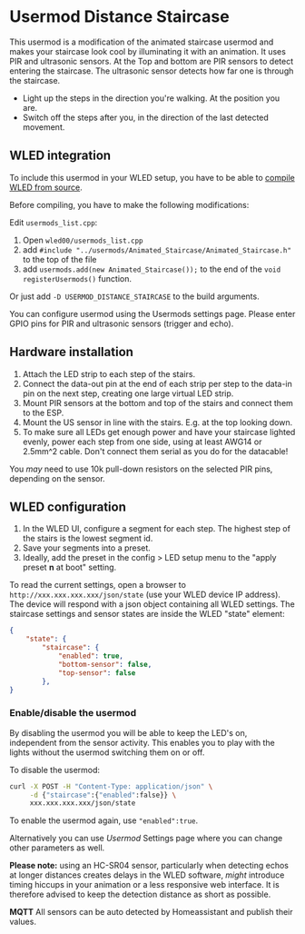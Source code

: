 # Usermod Distance Staircase
This usermod is a modification of the animated staircase usermod and makes your staircase look cool by illuminating it with an animation. It uses PIR and ultrasonic sensors. At the Top and bottom are PIR sensors to detect entering the staircase.
The ultrasonic sensor detects how far one is through the staircase.

- Light up the steps in the direction you're walking. At the position you are.
- Switch off the steps after you, in the direction of the last detected movement.

## WLED integration
To include this usermod in your WLED setup, you have to be able to [compile WLED from source](https://kno.wled.ge/advanced/compiling-wled/).

Before compiling, you have to make the following modifications:

Edit `usermods_list.cpp`:
1. Open `wled00/usermods_list.cpp`
2. add `#include "../usermods/Animated_Staircase/Animated_Staircase.h"` to the top of the file
3. add `usermods.add(new Animated_Staircase());` to the end of the `void registerUsermods()` function.

Or just add `-D USERMOD_DISTANCE_STAIRCASE` to the build arguments.

You can configure usermod using the Usermods settings page.
Please enter GPIO pins for PIR and ultrasonic sensors (trigger and echo).

## Hardware installation
1. Attach the LED strip to each step of the stairs.
3. Connect the data-out pin at the end of each strip per step to the data-in pin on the 
   next step, creating one large virtual LED strip.
4. Mount PIR sensors at the bottom and top of the stairs and connect them to the ESP.
5. Mount the US sensor in line with the stairs. E.g. at the top looking down.
5. To make sure all LEDs get enough power and have your staircase lighted evenly, power each
   step from one side, using at least AWG14 or 2.5mm^2 cable. Don't connect them serial as you
   do for the datacable!

You _may_ need to use 10k pull-down resistors on the selected PIR pins, depending on the sensor.

## WLED configuration
1. In the WLED UI, configure a segment for each step. The highest step of the stairs is the 
   lowest segment id. 
2. Save your segments into a preset. 
3. Ideally, add the preset in the config > LED setup menu to the "apply 
   preset **n** at boot" setting.

To read the current settings, open a browser to `http://xxx.xxx.xxx.xxx/json/state` (use your WLED 
device IP address). The device will respond with a json object containing all WLED settings. 
The staircase settings and sensor states are inside the WLED "state" element:

```json
{
    "state": {
        "staircase": {
            "enabled": true,
            "bottom-sensor": false,
            "top-sensor": false
        },
}
```

### Enable/disable the usermod
By disabling the usermod you will be able to keep the LED's on, independent from the sensor
activity. This enables you to play with the lights without the usermod switching them on or off.

To disable the usermod:

```bash
curl -X POST -H "Content-Type: application/json" \
     -d {"staircase":{"enabled":false}} \
     xxx.xxx.xxx.xxx/json/state
```

To enable the usermod again, use `"enabled":true`.

Alternatively you can use _Usermod_ Settings page where you can change other parameters as well.

**Please note:** using an HC-SR04 sensor, particularly when detecting echos at longer
distances creates delays in the WLED software, _might_ introduce timing hiccups in your animation or
a less responsive web interface. It is therefore advised to keep the detection distance as short as possible.

**MQTT**
All sensors can be auto detected by Homeassistant and publish their values.
